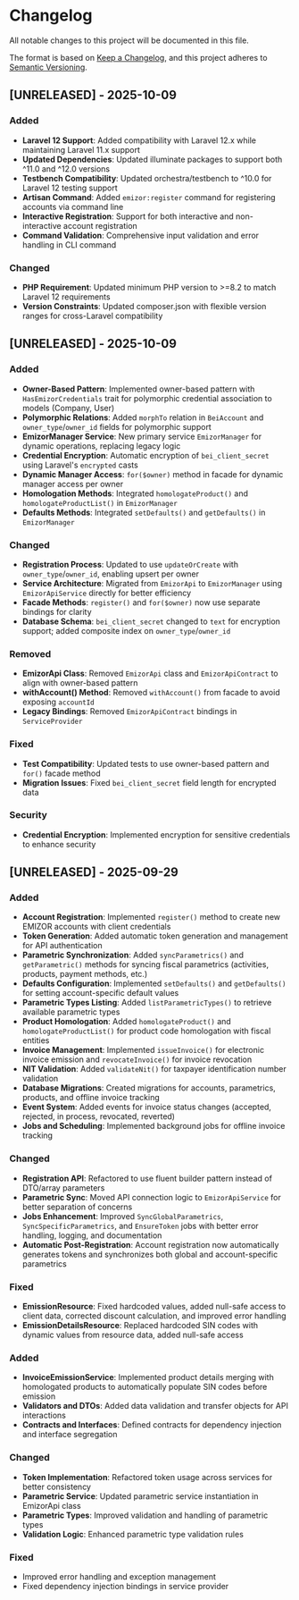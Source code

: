 # Changelog

All notable changes to this project will be documented in this file.

The format is based on [Keep a Changelog](https://keepachangelog.com/en/1.0.0/),
and this project adheres to [Semantic Versioning](https://semver.org/spec/v2.0.0.html).

## [UNRELEASED] - 2025-10-09

### Added
- **Laravel 12 Support**: Added compatibility with Laravel 12.x while maintaining Laravel 11.x support
- **Updated Dependencies**: Updated illuminate packages to support both ^11.0 and ^12.0 versions
- **Testbench Compatibility**: Updated orchestra/testbench to ^10.0 for Laravel 12 testing support
- **Artisan Command**: Added `emizor:register` command for registering accounts via command line
- **Interactive Registration**: Support for both interactive and non-interactive account registration
- **Command Validation**: Comprehensive input validation and error handling in CLI command

### Changed
- **PHP Requirement**: Updated minimum PHP version to >=8.2 to match Laravel 12 requirements
- **Version Constraints**: Updated composer.json with flexible version ranges for cross-Laravel compatibility

## [UNRELEASED] - 2025-10-09

### Added
- **Owner-Based Pattern**: Implemented owner-based pattern with `HasEmizorCredentials` trait for polymorphic credential association to models (Company, User)
- **Polymorphic Relations**: Added `morphTo` relation in `BeiAccount` and `owner_type`/`owner_id` fields for polymorphic support
- **EmizorManager Service**: New primary service `EmizorManager` for dynamic operations, replacing legacy logic
- **Credential Encryption**: Automatic encryption of `bei_client_secret` using Laravel's `encrypted` casts
- **Dynamic Manager Access**: `for($owner)` method in facade for dynamic manager access per owner
- **Homologation Methods**: Integrated `homologateProduct()` and `homologateProductList()` in `EmizorManager`
- **Defaults Methods**: Integrated `setDefaults()` and `getDefaults()` in `EmizorManager`

### Changed
- **Registration Process**: Updated to use `updateOrCreate` with `owner_type`/`owner_id`, enabling upsert per owner
- **Service Architecture**: Migrated from `EmizorApi` to `EmizorManager` using `EmizorApiService` directly for better efficiency
- **Facade Methods**: `register()` and `for($owner)` now use separate bindings for clarity
- **Database Schema**: `bei_client_secret` changed to `text` for encryption support; added composite index on `owner_type`/`owner_id`

### Removed
- **EmizorApi Class**: Removed `EmizorApi` class and `EmizorApiContract` to align with owner-based pattern
- **withAccount() Method**: Removed `withAccount()` from facade to avoid exposing `accountId`
- **Legacy Bindings**: Removed `EmizorApiContract` bindings in `ServiceProvider`

### Fixed
- **Test Compatibility**: Updated tests to use owner-based pattern and `for()` facade method
- **Migration Issues**: Fixed `bei_client_secret` field length for encrypted data

### Security
- **Credential Encryption**: Implemented encryption for sensitive credentials to enhance security

## [UNRELEASED] - 2025-09-29

### Added
- **Account Registration**: Implemented `register()` method to create new EMIZOR accounts with client credentials
- **Token Generation**: Added automatic token generation and management for API authentication
- **Parametric Synchronization**: Added `syncParametrics()` and `getParametric()` methods for syncing fiscal parametrics (activities, products, payment methods, etc.)
- **Defaults Configuration**: Implemented `setDefaults()` and `getDefaults()` for setting account-specific default values
- **Parametric Types Listing**: Added `listParametricTypes()` to retrieve available parametric types
- **Product Homologation**: Added `homologateProduct()` and `homologateProductList()` for product code homologation with fiscal entities
- **Invoice Management**: Implemented `issueInvoice()` for electronic invoice emission and `revocateInvoice()` for invoice revocation
- **NIT Validation**: Added `validateNit()` for taxpayer identification number validation
- **Database Migrations**: Created migrations for accounts, parametrics, products, and offline invoice tracking
- **Event System**: Added events for invoice status changes (accepted, rejected, in process, revocated, reverted)
- **Jobs and Scheduling**: Implemented background jobs for offline invoice tracking

### Changed
- **Registration API**: Refactored to use fluent builder pattern instead of DTO/array parameters
- **Parametric Sync**: Moved API connection logic to `EmizorApiService` for better separation of concerns
- **Jobs Enhancement**: Improved `SyncGlobalParametrics`, `SyncSpecificParametrics`, and `EnsureToken` jobs with better error handling, logging, and documentation
- **Automatic Post-Registration**: Account registration now automatically generates tokens and synchronizes both global and account-specific parametrics

### Fixed
- **EmissionResource**: Fixed hardcoded values, added null-safe access to client data, corrected discount calculation, and improved error handling
- **EmissionDetailsResource**: Replaced hardcoded SIN codes with dynamic values from resource data, added null-safe access

### Added
- **InvoiceEmissionService**: Implemented product details merging with homologated products to automatically populate SIN codes before emission
- **Validators and DTOs**: Added data validation and transfer objects for API interactions
- **Contracts and Interfaces**: Defined contracts for dependency injection and interface segregation

### Changed
- **Token Implementation**: Refactored token usage across services for better consistency
- **Parametric Service**: Updated parametric service instantiation in EmizorApi class
- **Parametric Types**: Improved validation and handling of parametric types
- **Validation Logic**: Enhanced parametric type validation rules

### Fixed
- Improved error handling and exception management
- Fixed dependency injection bindings in service provider 

